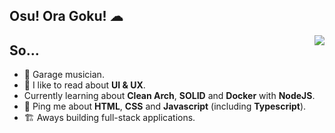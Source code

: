 ## Osu! Ora Goku! ☁

<img align="right" src="https://media1.giphy.com/media/13HgwGsXF0aiGY/giphy.gif" />

## So...

- 🎺 Garage musician.
- 💅 I like to read about **UI & UX**.
-  Currently learning about **Clean Arch**, **SOLID** and **Docker** with **NodeJS**.
- 💬 Ping me about **HTML**, **CSS** and **Javascript** (including **Typescript**).
- 🏗 Aways building full-stack applications.
